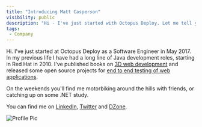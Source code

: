 ```yaml
---
title: "Introducing Matt Casperson"
visibility: public
description: "Hi - I've just started with Octopus Deploy. Let me tell you a bit about myself."
tags:
 - Company
---
```

Hi. I've just started at Octopus Deploy as a Software Engineer in May 2017. In my previous life I have had a long
line of Java development roles, starting in Red Hat in 2010. I've published books on 
[3D web development](http://www.packtpub.com/away3d-36-essentials/book) and released some 
open source projects for [end to end testing of web applications](https://autogeneral.gitbooks.io/iridiumapplicationtesting-gettingstartedguide/content/).

On the weekends you'll find me motorbiking around the hills with friends, or catching up on some .NET study.

You can find me on [LinkedIn](https://www.linkedin.com/in/mattcasperson/), [Twitter](https://twitter.com/mcasperson)
and [DZone](https://dzone.com/users/343648/mcasperson.html).

![Profile Pic](https://i.octopus.com/site/team/avatar-mattc-140.jpg)